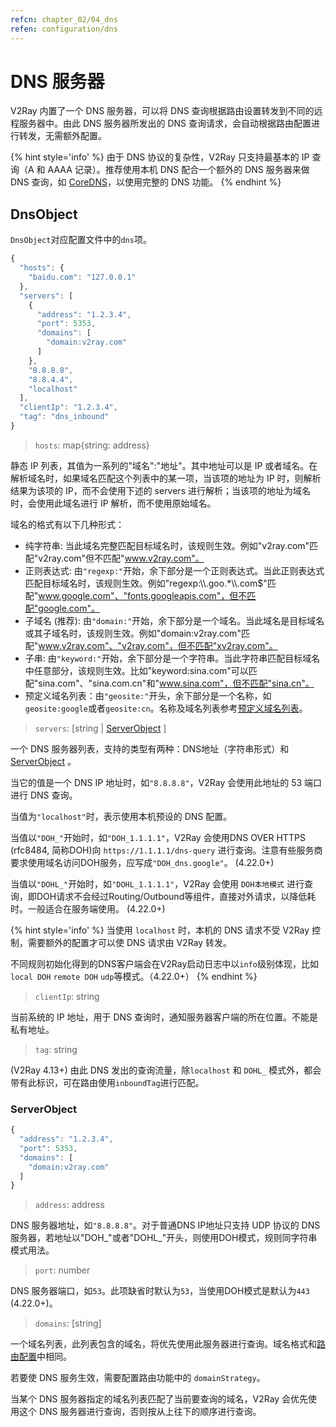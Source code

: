 ```yaml
---
refcn: chapter_02/04_dns
refen: configuration/dns
---
```


# DNS 服务器

V2Ray 内置了一个 DNS 服务器，可以将 DNS 查询根据路由设置转发到不同的远程服务器中。由此 DNS 服务器所发出的 DNS 查询请求，会自动根据路由配置进行转发，无需额外配置。

{% hint style='info' %}
由于 DNS 协议的复杂性，V2Ray 只支持最基本的 IP 查询（A 和 AAAA 记录）。推荐使用本机 DNS 配合一个额外的 DNS 服务器来做 DNS 查询，如 [CoreDNS](https://coredns.io/)，以使用完整的 DNS 功能。
{% endhint %}

## DnsObject

`DnsObject`对应配置文件中的`dns`项。

```javascript
{
  "hosts": {
    "baidu.com": "127.0.0.1"
  },
  "servers": [
    {
      "address": "1.2.3.4",
      "port": 5353,
      "domains": [
        "domain:v2ray.com"
      ]
    },
    "8.8.8.8",
    "8.8.4.4",
    "localhost"
  ],
  "clientIp": "1.2.3.4",
  "tag": "dns_inbound"
}
```

> `hosts`: map{string: address}

静态 IP 列表，其值为一系列的"域名":"地址"。其中地址可以是 IP 或者域名。在解析域名时，如果域名匹配这个列表中的某一项，当该项的地址为 IP 时，则解析结果为该项的 IP，而不会使用下述的 servers 进行解析；当该项的地址为域名时，会使用此域名进行 IP 解析，而不使用原始域名。

域名的格式有以下几种形式：

* 纯字符串: 当此域名完整匹配目标域名时，该规则生效。例如"v2ray.com"匹配"v2ray.com"但不匹配"www.v2ray.com"。
* 正则表达式: 由`"regexp:"`开始，余下部分是一个正则表达式。当此正则表达式匹配目标域名时，该规则生效。例如"regexp:\\\\.goo.*\\\\.com$"匹配"www.google.com"、"fonts.googleapis.com"，但不匹配"google.com"。
* 子域名 (推荐): 由`"domain:"`开始，余下部分是一个域名。当此域名是目标域名或其子域名时，该规则生效。例如"domain:v2ray.com"匹配"www.v2ray.com"、"v2ray.com"，但不匹配"xv2ray.com"。
* 子串: 由`"keyword:"`开始，余下部分是一个字符串。当此字符串匹配目标域名中任意部分，该规则生效。比如"keyword:sina.com"可以匹配"sina.com"、"sina.com.cn"和"www.sina.com"，但不匹配"sina.cn"。
* 预定义域名列表：由`"geosite:"`开头，余下部分是一个名称，如`geosite:google`或者`geosite:cn`。名称及域名列表参考[预定义域名列表](03_routing.md#dlc)。

> `servers`: \[string | [ServerObject](#serverobject) \]

一个 DNS 服务器列表，支持的类型有两种：DNS地址（字符串形式）和[ServerObject](#serverobject) 。

当它的值是一个 DNS IP 地址时，如`"8.8.8.8"`，V2Ray 会使用此地址的 53 端口进行 DNS 查询。

当值为`"localhost"`时，表示使用本机预设的 DNS 配置。

当值以`"DOH_"`开始时，如`"DOH_1.1.1.1"`，V2Ray 会使用DNS OVER HTTPS (rfc8484, 简称DOH)向 `https://1.1.1.1/dns-query` 进行查询。注意有些服务商要求使用域名访问DOH服务，应写成`"DOH_dns.google"`。 (4.22.0+)

当值以`"DOHL_"`开始时，如`"DOHL_1.1.1.1"`，V2Ray 会使用 `DOH本地模式` 进行查询，即DOH请求不会经过Routing/Outbound等组件，直接对外请求，以降低耗时。一般适合在服务端使用。 (4.22.0+)

{% hint style='info' %}
当使用 `localhost` 时，本机的 DNS 请求不受 V2Ray 控制，需要额外的配置才可以使 DNS 请求由 V2Ray 转发。

不同规则初始化得到的DNS客户端会在V2Ray启动日志中以`info`级别体现，比如`local DOH` `remote DOH` `udp`等模式。（4.22.0+）
{% endhint %}

> `clientIp`: string

当前系统的 IP 地址，用于 DNS 查询时，通知服务器客户端的所在位置。不能是私有地址。

> `tag`: string

(V2Ray 4.13+) 由此 DNS 发出的查询流量，除`localhost` 和 `DOHL_` 模式外，都会带有此标识，可在路由使用`inboundTag`进行匹配。

### ServerObject

```javascript
{
  "address": "1.2.3.4",
  "port": 5353,
  "domains": [
    "domain:v2ray.com"
  ]
}
```

> `address`: address

DNS 服务器地址，如`"8.8.8.8"`。对于普通DNS IP地址只支持 UDP 协议的 DNS 服务器，若地址以"DOH_"或者"DOHL_"开头，则使用DOH模式，规则同字符串模式用法。

> `port`: number

DNS 服务器端口，如`53`。此项缺省时默认为`53`，当使用DOH模式是默认为`443` (4.22.0+)。

> `domains`: \[string\]

一个域名列表，此列表包含的域名，将优先使用此服务器进行查询。域名格式和[路由配置](03_routing.md)中相同。

若要使 DNS 服务生效，需要配置路由功能中的 `domainStrategy`。

当某个 DNS 服务器指定的域名列表匹配了当前要查询的域名，V2Ray 会优先使用这个 DNS 服务器进行查询，否则按从上往下的顺序进行查询。
